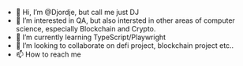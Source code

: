- 👋 Hi, I’m @Djordje, but call me just DJ
- 👀 I’m interested in QA, but also intersted in other areas of computer science, especially Blockchain and Crypto. 
- 🌱 I’m currently learning TypeScript/Playwright
- 💞️ I’m looking to collaborate on defi project, blockchain project etc..
- 📫 How to reach me 

<!---
roxor-dj/roxor-dj is a ✨ special ✨ repository because its `README.md` (this file) appears on your GitHub profile.
You can click the Preview link to take a look at your changes.
--->
